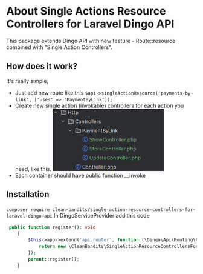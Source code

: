 # About Single Actions Resource Controllers for Laravel Dingo API
This package extends Dingo API with new feature - Route::resource combined with "Single Action Controllers".


## How does it work?
It's really simple, 
 - Just add new route like this `$api->singleActionResource('payments-by-link', ['uses' => 'PaymentByLink']);`
 - Create new single action (invokable) controllers for each action you need, like this. ![img.png](img.png)
 - Each container should have public function __invoke
## Installation
`composer require clean-bandits/single-action-resource-controllers-for-laravel-dingo-api`
In DingoServiceProvider add this code
```php
 public function register(): void
    {
        $this->app->extend('api.router', function (\Dingo\Api\Routing\Router $router) {
            return new \CleanBandits\SingleActionResourceControllersForLaravelDingoApi\Router($router);
        });
        parent::register();
    }
```

